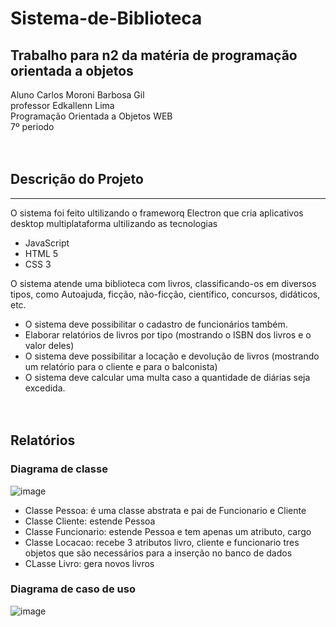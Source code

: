 # Sistema-de-Biblioteca
## Trabalho para n2 da matéria de programação orientada a objetos
Aluno Carlos Moroni Barbosa Gil<br>
professor Edkallenn Lima <br>
Programação Orientada a Objetos WEB <br>
7º periodo<br><br><br>


## Descrição do Projeto
---
O sistema foi feito ultilizando o frameworq Electron que cria aplicativos desktop 
multiplataforma ultilizando as tecnologias

- JavaScript
- HTML 5
- CSS 3

O sistema atende uma biblioteca com livros, classificando-os em diversos tipos,
como Autoajuda, ficção, não-ficção, científico, concursos, didáticos, etc.

- O sistema deve possibilitar o cadastro de funcionários também.
- Elaborar relatórios de livros por tipo (mostrando o ISBN dos livros e o valor deles)
- O sistema deve possibilitar a locação e devolução de livros (mostrando um relatório para o cliente e para o balconista)
- O sistema deve calcular uma multa caso a quantidade de diárias seja excedida.
<br><br><br>

## Relatórios
 
### Diagrama de classe
![image](https://user-images.githubusercontent.com/92612454/144765788-0b1cb9a2-7f06-4ec5-97c6-b8bb1eeebf14.png)


- Classe Pessoa: é uma classe abstrata e pai de Funcionario e Cliente
- Classe Cliente: estende Pessoa 
- Classe Funcionario: estende Pessoa e tem apenas um atributo, cargo
- Classe Locacao: recebe 3 atributos livro, cliente e funcionario tres objetos que são necessários para a inserção no banco de dados
- CLasse Livro: gera novos livros   

### Diagrama de caso de uso
![image](https://user-images.githubusercontent.com/92612454/144765182-6abf8c18-4abc-4b3c-82b0-e8e391ddd5f2.png)
